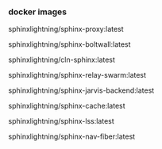 ### docker images

sphinxlightning/sphinx-proxy:latest

sphinxlightning/sphinx-boltwall:latest

sphinxlightning/cln-sphinx:latest

sphinxlightning/sphinx-relay-swarm:latest

sphinxlightning/sphinx-jarvis-backend:latest

sphinxlightning/sphinx-cache:latest

sphinxlightning/sphinx-lss:latest

sphinxlightning/sphinx-nav-fiber:latest
